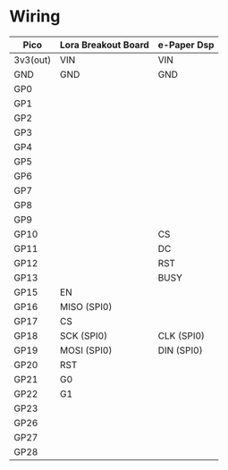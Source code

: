 # Wiring

| Pico     | Lora Breakout Board | e-Paper Dsp |
| -------- | ------------------- | ----------- |
| 3v3(out) | VIN                 | VIN         |
| GND      | GND                 | GND         |
| GP0      |                     |             |
| GP1      |                     |             |
| GP2      |                     |             |
| GP3      |                     |             |
| GP4      |                     |             |
| GP5      |                     |             |
| GP6      |                     |             |
| GP7      |                     |             |
| GP8      |                     |             |
| GP9      |                     |             |
| GP10     |                     | CS          |
| GP11     |                     | DC          |
| GP12     |                     | RST         |
| GP13     |                     | BUSY        |
| GP15     | EN                  |             |
| GP16     | MISO (SPI0)         |             |
| GP17     | CS                  |             |
| GP18     | SCK  (SPI0)         | CLK (SPI0)  |
| GP19     | MOSI (SPI0)         | DIN (SPI0)  |
| GP20     | RST                 |             |
| GP21     | G0                  |             |
| GP22     | G1                  |             |
| GP23     |                     |             |
| GP26     |                     |             |
| GP27     |                     |             |
| GP28     |                     |             |
